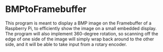 # BMPtoFramebuffer

This program is meant to display a BMP image on the Framebuffer of a Raspberry Pi, to efficiently show the image on a small embedded display. The program will also implement 360-degree rotation, so scanning off the edge of one side of the image will simply wrap back around to the other side, and it will be able to take input from a rotary encoder.

